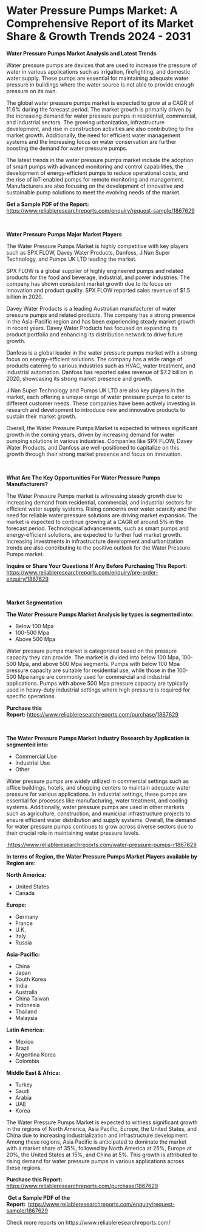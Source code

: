 <p><h1>Water Pressure Pumps Market: A Comprehensive Report of its Market Share & Growth Trends 2024 - 2031</h1></p><p><strong>Water Pressure Pumps Market Analysis and Latest Trends</strong></p>
<p><p>Water pressure pumps are devices that are used to increase the pressure of water in various applications such as irrigation, firefighting, and domestic water supply. These pumps are essential for maintaining adequate water pressure in buildings where the water source is not able to provide enough pressure on its own.</p><p>The global water pressure pumps market is expected to grow at a CAGR of 11.6% during the forecast period. The market growth is primarily driven by the increasing demand for water pressure pumps in residential, commercial, and industrial sectors. The growing urbanization, infrastructure development, and rise in construction activities are also contributing to the market growth. Additionally, the need for efficient water management systems and the increasing focus on water conservation are further boosting the demand for water pressure pumps.</p><p>The latest trends in the water pressure pumps market include the adoption of smart pumps with advanced monitoring and control capabilities, the development of energy-efficient pumps to reduce operational costs, and the rise of IoT-enabled pumps for remote monitoring and management. Manufacturers are also focusing on the development of innovative and sustainable pump solutions to meet the evolving needs of the market.</p></p>
<p><strong>Get a Sample PDF of the Report:&nbsp;</strong> <a href="https://www.reliableresearchreports.com/enquiry/request-sample/1867629">https://www.reliableresearchreports.com/enquiry/request-sample/1867629</a></p>
<p>&nbsp;</p>
<p><strong>Water Pressure Pumps Major Market Players</strong></p>
<p><p>The Water Pressure Pumps Market is highly competitive with key players such as SPX FLOW, Davey Water Products, Danfoss, JiNan Super Technology, and Pumps UK LTD leading the market. </p><p>SPX FLOW is a global supplier of highly engineered pumps and related products for the food and beverage, industrial, and power industries. The company has shown consistent market growth due to its focus on innovation and product quality. SPX FLOW reported sales revenue of $1.5 billion in 2020.</p><p>Davey Water Products is a leading Australian manufacturer of water pressure pumps and related products. The company has a strong presence in the Asia-Pacific region and has been experiencing steady market growth in recent years. Davey Water Products has focused on expanding its product portfolio and enhancing its distribution network to drive future growth.</p><p>Danfoss is a global leader in the water pressure pumps market with a strong focus on energy-efficient solutions. The company has a wide range of products catering to various industries such as HVAC, water treatment, and industrial automation. Danfoss has reported sales revenue of $7.2 billion in 2020, showcasing its strong market presence and growth.</p><p>JiNan Super Technology and Pumps UK LTD are also key players in the market, each offering a unique range of water pressure pumps to cater to different customer needs. These companies have been actively investing in research and development to introduce new and innovative products to sustain their market growth.</p><p>Overall, the Water Pressure Pumps Market is expected to witness significant growth in the coming years, driven by increasing demand for water pumping solutions in various industries. Companies like SPX FLOW, Davey Water Products, and Danfoss are well-positioned to capitalize on this growth through their strong market presence and focus on innovation.</p></p>
<p>&nbsp;</p>
<p><strong>What Are The Key Opportunities For Water Pressure Pumps Manufacturers?</strong></p>
<p><p>The Water Pressure Pumps market is witnessing steady growth due to increasing demand from residential, commercial, and industrial sectors for efficient water supply systems. Rising concerns over water scarcity and the need for reliable water pressure solutions are driving market expansion. The market is expected to continue growing at a CAGR of around 5% in the forecast period. Technological advancements, such as smart pumps and energy-efficient solutions, are expected to further fuel market growth. Increasing investments in infrastructure development and urbanization trends are also contributing to the positive outlook for the Water Pressure Pumps market.</p></p>
<p><strong>Inquire or Share Your Questions If Any Before Purchasing This Report:</strong> <a href="https://www.reliableresearchreports.com/enquiry/pre-order-enquiry/1867629">https://www.reliableresearchreports.com/enquiry/pre-order-enquiry/1867629</a></p>
<p>&nbsp;</p>
<p><strong>Market Segmentation</strong></p>
<p><strong>The Water Pressure Pumps Market Analysis by types is segmented into:</strong></p>
<p><ul><li>Below 100 Mpa</li><li>100-500 Mpa</li><li>Above 500 Mpa</li></ul></p>
<p><p>Water pressure pumps market is categorized based on the pressure capacity they can provide. The market is divided into below 100 Mpa, 100-500 Mpa, and above 500 Mpa segments. Pumps with below 100 Mpa pressure capacity are suitable for residential use, while those in the 100-500 Mpa range are commonly used for commercial and industrial applications. Pumps with above 500 Mpa pressure capacity are typically used in heavy-duty industrial settings where high pressure is required for specific operations.</p></p>
<p><strong>Purchase this Report:&nbsp;</strong><a href="https://www.reliableresearchreports.com/purchase/1867629">https://www.reliableresearchreports.com/purchase/1867629</a></p>
<p>&nbsp;</p>
<p><strong>The Water Pressure Pumps Market Industry Research by Application is segmented into:</strong></p>
<p><ul><li>Commercial Use</li><li>Industrial Use</li><li>Other</li></ul></p>
<p><p>Water pressure pumps are widely utilized in commercial settings such as office buildings, hotels, and shopping centers to maintain adequate water pressure for various applications. In industrial settings, these pumps are essential for processes like manufacturing, water treatment, and cooling systems. Additionally, water pressure pumps are used in other markets such as agriculture, construction, and municipal infrastructure projects to ensure efficient water distribution and supply systems. Overall, the demand for water pressure pumps continues to grow across diverse sectors due to their crucial role in maintaining water pressure levels.</p></p>
<p><a href="https://www.reliableresearchreports.com/water-pressure-pumps-r1867629">&nbsp;https://www.reliableresearchreports.com/water-pressure-pumps-r1867629</a></p>
<p><strong>In terms of Region, the Water Pressure Pumps Market Players available by Region are:</strong></p>
<p>
    <p> <strong> North America: </strong>
        <ul>
            <li>United States</li>
            <li>Canada</li>
        </ul>
        </p> 
    <p> <strong> Europe: </strong>
        <ul>
            <li>Germany</li>
            <li>France</li>
            <li>U.K.</li>
            <li>Italy</li>
            <li>Russia</li>
        </ul>
        </p> 
    <p> <strong> Asia-Pacific: </strong>
        <ul>
            <li>China</li>
            <li>Japan</li>
            <li>South Korea</li>
            <li>India</li>
            <li>Australia</li>
            <li>China Taiwan</li>
            <li>Indonesia</li>
            <li>Thailand</li>
            <li>Malaysia</li>
        </ul>
        </p> 
    <p> <strong> Latin America: </strong>
        <ul>
            <li>Mexico</li>
            <li>Brazil</li>
            <li>Argentina Korea</li>
            <li>Colombia</li>
        </ul>
        </p> 
    <p> <strong> Middle East & Africa: </strong>
        <ul>
            <li>Turkey</li>
            <li>Saudi</li>
            <li>Arabia</li>
            <li>UAE</li>
            <li>Korea</li>
        </ul>
    </p>
    </p>
<p><p>The Water Pressure Pumps Market is expected to witness significant growth in the regions of North America, Asia Pacific, Europe, the United States, and China due to increasing industrialization and infrastructure development. Among these regions, Asia Pacific is anticipated to dominate the market with a market share of 35%, followed by North America at 25%, Europe at 20%, the United States at 15%, and China at 5%. This growth is attributed to rising demand for water pressure pumps in various applications across these regions.</p></p>
<p><strong>Purchase this Report: </strong><a href="https://www.reliableresearchreports.com/purchase/1867629">https://www.reliableresearchreports.com/purchase/1867629</a></p>
<p>&nbsp;<strong>Get a Sample PDF of the Report:&nbsp;&nbsp;</strong><a href="https://www.reliableresearchreports.com/enquiry/request-sample/1867629">https://www.reliableresearchreports.com/enquiry/request-sample/1867629</a></p>
<p><strong></strong></p>
<p>Check more reports on https://www.reliableresearchreports.com/</p>